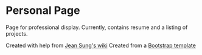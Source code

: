 # Personal Page
Page for professional display. Currently, contains resume and a listing of projects.

Created with help from [Jean Sung's wiki](https://github.com/jeansung/MyPersonalPage/wiki)
Created from a [Bootstrap template](https://startbootstrap.com/template-categories/all/)
